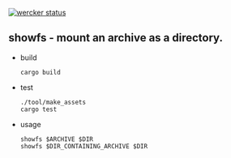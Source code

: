 [![wercker status](https://app.wercker.com/status/1e436817198aa6ce7b3f47b3cd1ca9c4/s/master "wercker status")](https://app.wercker.com/project/byKey/1e436817198aa6ce7b3f47b3cd1ca9c4)

showfs - mount an archive as a directory.
-----------------------------------------

* build

    ```
    cargo build
    ```

* test

    ```
    ./tool/make_assets
    cargo test
    ```

* usage

    ```
    showfs $ARCHIVE $DIR
    showfs $DIR_CONTAINING_ARCHIVE $DIR
    ```
